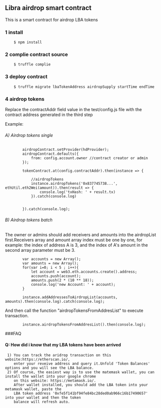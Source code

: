 ## Libra airdrop smart contract

This is a smart contract for airdrop LBA tokens

### 1 install
        $ npm install

### 2 complie contract source
        $ truffle complie
        
### 3 deploy contract
        $ truffle migrate lbaTokenAddress airdropSupply startTime endTime
        
### 4 airdrop tokens
Replace the contractAddr field value in the test/config.js file with the contract address generated in the third step

Example:

   ###### A) Airdrop tokens single 
            airdropContract.setProvider(hdProvider);
            airdropContract.defaults({
                from: config.account.owner //contract creator or admin
            });
        
            tokenContract.at(config.contractAddr).then(instance => {
        
                //airdropTokens
                instance.airdropTokens('0x837745738...', ethUtil.eth2Wei(amount)).then(result => {
                    console.log('txHash: ' + result.tx)
                }).catch(console.log)
        
        
            }).catch(console.log);


   ###### B) Airdrop tokens batch
   The owner or admins should add receivers and amounts into the airdropList first.Receivers array and amount array index must be one by one,
   for example: the index of address A is 3, and the index of A's amount in the second array parameter must be 3. 
    
            var accounts = new Array();
            var amounts = new Array();
            for(var i=0; i < 5 ; i++){
                let account = web3.eth.accounts.create().address;
                accounts.push(account);
                amounts.push(2 * (10 ** 18));
                console.log('new Account: ' + account);
            }
    
            instance.addAddressesToAirdropList(accounts, amounts).then(console.log).catch(console.log);
   
   And then call the function "airdropTokensFromAddresList" to execute transaction.
   
            instance.airdropTokensFromAddresList().then(console.log);
            
###FAQ        
#### Q: How did i know that my LBA tokens have been arrived
     1) You can track the aridrop transaction on this website:https://etherscan.io/,
        enter your reveive address and query it.Unfold 'Token Balances' options and you will see the LBA balance.
     2) Of course, the easiest way is to use the matemask wallet, you can install the wallet into your google chrome
        on this website: https://metamask.io/.
        After wallet installed, you should add the LBA token into your metamask wallet, paste the
        LBA token address '0xfe5f141bf94fe84bc28ded0ab966c16b17490657' into your wallet and then the token
        balance will refresh auto.

   